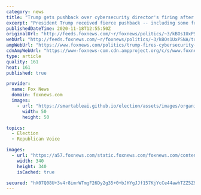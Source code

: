 ```yaml
---
category: news
title: "Trump gets pushback over cybersecurity director's firing after comment rebutting fraud allegations"
excerpt: "President Trump received fierce pushback -- including some from fellow Republicans -- on Tuesday night after firing Chris Krebs, the director of the Cybersecurity and Infrastructure Security Agency (CISA), following efforts by Krebs to rebut the president's claims of widespread voter fraud."
publishedDateTime: 2020-11-18T12:55:50Z
originalUrl: "http://feeds.foxnews.com/~r/foxnews/politics/~3/kBOs1UxPSNA/trump-fires-cybersecurity-director-pushback-election-fraud-allegations"
webUrl: "http://feeds.foxnews.com/~r/foxnews/politics/~3/kBOs1UxPSNA/trump-fires-cybersecurity-director-pushback-election-fraud-allegations"
ampWebUrl: "https://www.foxnews.com/politics/trump-fires-cybersecurity-director-pushback-election-fraud-allegations.amp"
cdnAmpWebUrl: "https://www-foxnews-com.cdn.ampproject.org/c/s/www.foxnews.com/politics/trump-fires-cybersecurity-director-pushback-election-fraud-allegations.amp"
type: article
quality: 161
heat: 161
published: true

provider:
  name: Fox News
  domain: foxnews.com
  images:
    - url: "https://smartableai.github.io/election/assets/images/organizations/foxnews.com-50x50.jpg"
      width: 50
      height: 50

topics:
  - Election
  - Republican Voice

images:
  - url: "https://a57.foxnews.com/static.foxnews.com/foxnews.com/content/uploads/2020/01/340/340/Screen-Shot-2020-01-15-at-11.36.03-AM.png?ve=1&tl=1"
    width: 340
    height: 340
    isCached: true

secured: "hX07Q08U+3v4r8imrWTmgF26Dy2g35+0+bJHYgJJf157KjYcCe44awhTZZ5Z9+RGmGao6eOObvOFuF8shrJ4AcJytKjXfJFv+M7zUpePSSl7Rrkjrnl8gPUmelC8dLSz8jVO9tPo166ifKuoMLB8zI+CmwCeqKLnoCpEawdbMwlRzjHSontNF0nChZAX/8RGCsUmRP+HGDN+eQ/Xe5V+alBAPI3SF8q6VUN9nNxSun6237G4xSZ9X4pg46bx91XX6LbF0svHreZjQyA8zm36phLjVGrB9+N4fxlA+qeurkkRa3HH2tS944Fh93wRKdyynHmhx48WqBX2pJOKBv5Lr6SxrIQdeJY4gfXyc+mgz7g=;SbjRiDLRWv7Ir4J5VQWHTQ=="
---
```


